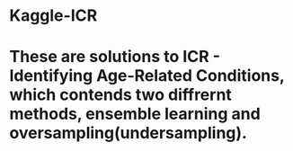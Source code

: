 # Kaggle-ICR
# These are solutions to ICR - Identifying Age-Related Conditions, which contends two diffrernt methods, ensemble learning and oversampling(undersampling).
